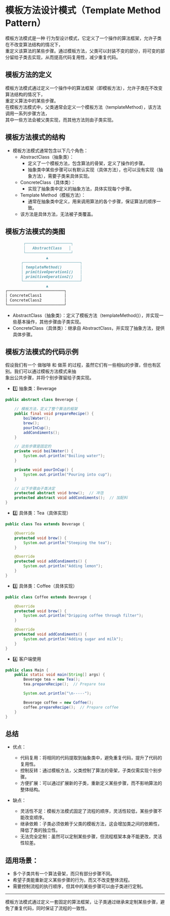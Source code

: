# 模板方法设计模式（Template Method Pattern）
模板方法模式是一种 行为型设计模式，它定义了一个操作的算法框架，允许子类在不改变算法结构的情况下，  
重定义该算法的某些步骤。通过模板方法，父类可以封装不变的部分，将可变的部分留给子类去实现，从而提高代码复用性，减少重复代码。  
## 模板方法的定义
模板方法模式通过定义一个操作中的算法框架（即模板方法），允许子类在不改变算法结构的情况下，  
重定义算法中的某些步骤。  
在模板方法模式中，父类通常会定义一个模板方法（templateMethod），该方法调用一系列步骤方法，  
其中一些方法会被父类实现，而其他方法则由子类实现。  
## 模板方法模式的结构
- 模板方法模式通常包含以下几个角色：
  - AbstractClass（抽象类）：
    - 定义了一个模板方法，包含算法的骨架，定义了操作的步骤。
    - 抽象类中某些步骤可以有默认实现（具体方法），也可以没有实现（抽象方法），需要子类来具体实现。
  - ConcreteClass（具体类）：
    - 实现了抽象类中定义的抽象方法，具体实现每个步骤。
  - Template Method（模板方法）：
    - 通常在抽象类中定义，用来调用算法的各个步骤，保证算法的顺序一致。
  - 该方法是具体方法，无法被子类覆盖。  
## 模板方法模式的类图
```markdown
        ┌────────────────────┐
        │   AbstractClass   │
        └────────────────────┘
                  ▲
       ┌─────────────────────────┐
       │ templateMethod()        │
       │ primitiveOperation1()   │
       │ primitiveOperation2()   │
       └─────────────────────────┘
                  ▲
┌─────────────────────────┐
│ ConcreteClass1          │
│ ConcreteClass2          │
└─────────────────────────┘

```  
- AbstractClass（抽象类）：定义了模板方法（templateMethod()），并实现一些基本操作，其他步骤由子类实现。
- ConcreteClass（具体类）：继承自 AbstractClass，并实现了抽象方法，提供具体步骤。  
## 模板方法模式的代码示例
假设我们有一个 做咖啡 和 做茶 的过程，虽然它们有一些相似的步骤，但也有区别。我们可以通过模板方法模式来抽  
象出公共步骤，并将个别步骤留给子类实现。  
- 1️⃣ 抽象类：Beverage
```java
public abstract class Beverage {

    // 模板方法，定义了整个算法的框架
    public final void prepareRecipe() {
        boilWater();
        brew();
        pourInCup();
        addCondiments();
    }

    // 这些步骤是固定的
    private void boilWater() {
        System.out.println("Boiling water");
    }

    private void pourInCup() {
        System.out.println("Pouring into cup");
    }

    // 以下步骤由子类决定
    protected abstract void brew();  // 冲泡
    protected abstract void addCondiments();  // 加配料
}

```  
- 2️⃣ 具体类：Tea（具体实现）
```java
public class Tea extends Beverage {

    @Override
    protected void brew() {
        System.out.println("Steeping the tea");
    }

    @Override
    protected void addCondiments() {
        System.out.println("Adding lemon");
    }
}

```  
- 3️⃣ 具体类：Coffee（具体实现）
```java
public class Coffee extends Beverage {

    @Override
    protected void brew() {
        System.out.println("Dripping coffee through filter");
    }

    @Override
    protected void addCondiments() {
        System.out.println("Adding sugar and milk");
    }
}

```  
- 4️⃣ 客户端使用  
```java
public class Main {
    public static void main(String[] args) {
        Beverage tea = new Tea();
        tea.prepareRecipe();  // Prepare tea

        System.out.println("\n-----");

        Beverage coffee = new Coffee();
        coffee.prepareRecipe();  // Prepare coffee
    }
}

```
##  总结
- 优点：
  - 代码复用：将相同的代码提取到抽象类中，避免重复代码，提升了代码的复用性。
  - 控制反转：通过模板方法，父类控制了算法的骨架，子类仅需实现个别步骤。
  - 方便扩展：可以通过扩展新的子类，重新定义某些步骤，而不影响算法的整体结构。

- 缺点：
  - 灵活性不足：模板方法模式固定了流程的顺序，灵活性较低，某些步骤不能改变顺序。
  - 继承依赖：子类必须依赖于父类的模板方法，这会增加类之间的依赖性，降低了类的独立性。
  - 无法完全定制：虽然可以定制某些步骤，但流程框架本身不能更改，灵活性较差。

## 适用场景：
- 多个子类共有一个算法骨架，而只有部分步骤不同。
- 希望子类能重新定义某些步骤的行为，而又不改变整体流程。
- 需要控制流程的执行顺序，但其中的某些步骤可以由子类进行定制。  
---  
模板方法模式通过定义一套固定的算法框架，让子类通过继承来定制某些步骤，避免了重复代码，同时保证了流程的一致性。